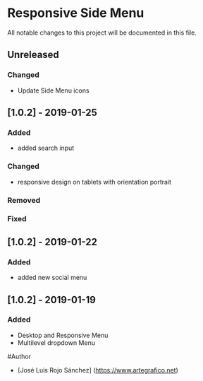 # Responsive Side Menu
All notable changes to this project will be documented in this file.

## Unreleased 
### Changed 
- Update Side Menu icons

## [1.0.2] - 2019-01-25
### Added
- added search input
### Changed
- responsive design on tablets with orientation portrait
### Removed
### Fixed


## [1.0.2] - 2019-01-22
### Added
- added new social menu

## [1.0.2] - 2019-01-19
### Added
- Desktop and Responsive Menu
- Multilevel dropdown Menu

#Author
* [José Luis Rojo Sánchez] (https://www.artegrafico.net)